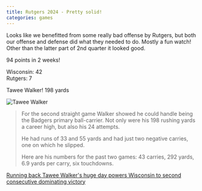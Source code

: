 ```yaml
---
title: Rutgers 2024 - Pretty solid!
categories: games
---
```


Looks like we benefitted from some really bad offense by Rutgers, but both our
offense and defense did what they needed to do. Mostly a fun watch! Other than
the latter part of 2nd quarter it looked good.

94 points in 2 weeks!

Wisconsin: 42\
Rutgers: 7

Tawee Walker! 198 yards

![Tawee Walker](https://www.jsonline.com/gcdn/authoring/authoring-images/2024/10/12/PMJS/75647983007-gan-20241012-vtc-cb-6-4142.JPG?width=1320&height=880&fit=crop&format=pjpg&auto=webp)

> For the second straight game Walker showed he could handle being the Badgers primary ball-carrier. Not only were his 198 rushing yards a career high, but also his 24 attempts.
>
> He had runs of 33 and 55 yards and had just two negative carries, one on which he slipped.
>
> Here are his numbers for the past two games: 43 carries, 292 yards, 6.9 yards per carry, six  touchdowns.

[Running back Tawee Walker's huge day powers Wisconsin to second consecutive dominating victory](https://www.jsonline.com/story/sports/college/uw/2024/10/12/tawee-walkers-huge-day-powers-wisconsin-past-rutgers-in-big-ten-win/75630432007/)
<!-- ![Tawee Walker](../img/walker.jpg) -->
